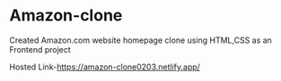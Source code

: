 # Amazon-clone
Created Amazon.com website homepage clone using HTML,CSS as an Frontend project


Hosted Link-https://amazon-clone0203.netlify.app/
